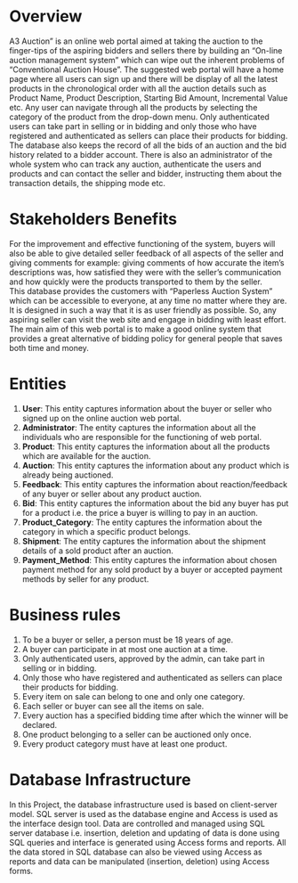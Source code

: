 # Overview
A3 Auction” is an online web portal aimed at taking the auction to the finger-tips of the aspiring bidders and sellers there by building an “On-line auction management system” which can wipe out the inherent problems of “Conventional Auction House”.
The suggested web portal will have a home page where all users can sign up and there will be display of all the latest products in the chronological order with all the auction details such as Product Name, Product Description, Starting Bid Amount, Incremental Value etc. Any user can navigate through all the products by selecting the category of the product from the drop-down menu. Only authenticated users can take part in selling or in bidding and only those who have registered and authenticated as sellers can place their products for bidding. The database also keeps the record of all the bids of an auction and the bid history related to a bidder account. There is also an administrator of the whole system who can track any auction, authenticate the users and products and can contact the seller and bidder, instructing them about the transaction details, the shipping mode etc. 

# Stakeholders Benefits
For the improvement and effective functioning of the system, buyers will also be able to give detailed seller feedback of all aspects of the seller and giving comments for example: giving comments of how accurate the item’s descriptions was, how satisfied they were with the seller’s communication and how quickly were the products transported to them by the seller.  
This database provides the customers with “Paperless Auction System” which can be accessible to everyone, at any time no matter where they are. It is designed in such a way that it is as user friendly as possible. So, any aspiring seller can visit the web site and engage in bidding with least effort. The main aim of this web portal is to make a good online system that provides a great alternative of bidding policy for general people that saves both time and money. 

# Entities
1. **User**: This entity captures information about the buyer or seller who signed up on the online auction web portal. 
2. **Administrator**: The entity captures the information about all the individuals who are responsible for the functioning of web portal.
3. **Product**: This entity captures the information about all the products which are available for the auction. 
4. **Auction**: This entity captures the information about any product which is already being auctioned. 
5. **Feedback**: This entity captures the information about reaction/feedback of any buyer or seller about any product auction.
6. **Bid**: This entity captures the information about the bid any buyer has put for a product i.e. the price a buyer is willing to pay in an auction.
7. **Product_Category**: The entity captures the information about the category in which a specific product belongs. 
8. **Shipment**: The entity captures the information about the shipment details of a sold product after an auction.
9. **Payment_Method**: This entity captures the information about chosen payment method for any sold product by a buyer or accepted payment methods by seller for any product.  

# Business rules
1. To be a buyer or seller, a person must be 18 years of age. 
2. A buyer can participate in at most one auction at a time.  
3. Only authenticated users, approved by the admin, can take part in selling or in bidding.  
4. Only those who have registered and authenticated as sellers can place their products for bidding.  
5. Every item on sale can belong to one and only one category.  
6. Each seller or buyer can see all the items on sale.  
7. Every auction has a specified bidding time after which the winner will be declared.  
8. One product belonging to a seller can be auctioned only once.
9. Every product category must have at least one product. 

# Database Infrastructure
In this Project, the database infrastructure used is based on client-server model. SQL server is used as the database engine and Access is used as the interface design tool. Data are controlled and managed using SQL server database i.e. insertion, deletion and updating of data is done using SQL queries and interface is generated using Access forms and reports. All the data stored in SQL database can also be viewed using Access as reports and data can be manipulated (insertion, deletion) using Access forms.   
